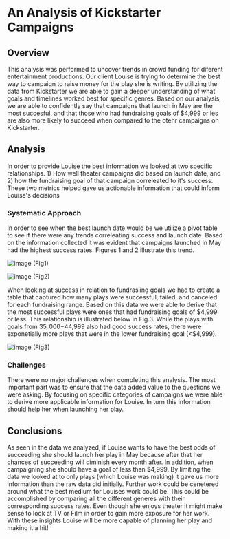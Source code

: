 # An Analysis of Kickstarter Campaigns

## Overview
This analysis was performed to uncover trends in crowd funding for diferent entertainment productions. Our client Louise is trying to determine the best way to campaign to raise money for the play she is writing. By utilizing the data from Kickstarter we are able to gain a deeper understanding of what goals and timelines worked best for specific genres. Based on our analysis, we are able to confidently say that campaigns that launch in May are the most succesful, and that those who had fundraising goals of $4,999 or les are also more likely to succeed when compared to the otehr campaigns on Kickstarter.

## Analysis
In order to provide Louise the best information we looked at two specific relationships. 1) How well theater campaigns did based on launch date, and 2) how the fundraising goal of that campaign correleated to it's success. These two metrics helped gave us actionable information that could inform Louise's decisions

### Systematic Approach
In order to see when the best launch date would be we utilize a pivot table to see if there were any trends correleating success and launch date. Based on the information collected it was evident that campaigns launched in May had the highest success rates. Figures 1 and 2 illustrate this trend.

![image](https://user-images.githubusercontent.com/91395269/144723790-e018ba7e-0e9e-4118-a4a9-b9b7842206e4.png)
(Fig1)

![image](https://user-images.githubusercontent.com/91395269/144723815-672fa37a-8adc-445d-a4e9-fd94728f46fa.png)
(Fig2)

When looking at success in relation to fundrasiing goals we had to create a table that captured how many plays were successful, failed, and canceled for each fundraising range. Based on this data we were able to derive that the most successful plays were ones that had fundraising goals of $4,999 or less. This relationship is illustrated below in Fig.3. While the plays with goals from $35,000-$44,999 also had good success rates, there were exponetially more plays that were in the lower fundraising goal (<$4,999).

![image](https://user-images.githubusercontent.com/91395269/144724417-7db3fe76-7b79-4ed2-8115-5d29fda1c092.png)
(Fig3)


### Challenges
There were no major challenges when completing this analysis. The most important part was to ensure that the data added value to the questions we were asking. By focusing on specific categories of campaigns we were able to derive more applicable information for Louise. In turn this information should help her when launching her play. 

## Conclusions
As seen in the data we analyzed, if Louise wants to have the best odds of succeeding she should launch her play in May because after that her chances of succeeding will diminish every month after. In addition, when campaigning she should have a goal of less than $4,999. By limiting the data we looked at to only plays (which Louise was making) it gave us more information than the raw data did initially. Further work could be cenetered around what the best medium for Louises work could be. This could be accomplished by comparing all the different generes with their corresponding success rates. Even though she enjoys theater it might make sense to look at TV or Film in order to gain more exposure for her work. With these insights Louise will be more capable of planning her play and making it a hit!  
